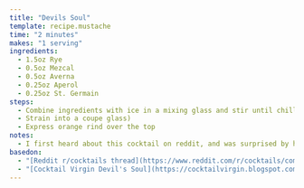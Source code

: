 ```yaml
---
title: "Devils Soul"
template: recipe.mustache
time: "2 minutes"
makes: "1 serving"
ingredients:
  - 1.5oz Rye
  - 0.5oz Mezcal
  - 0.5oz Averna
  - 0.25oz Aperol
  - 0.25oz St. Germain
steps:
  - Combine ingredients with ice in a mixing glass and stir until chilled
  - Strain into a coupe glass)
  - Express orange rind over the top
notes:
  - I first heard about this cocktail on reddit, and was surprised by how much I liked the flavor combination.
basedon:
  - "[Reddit r/cocktails thread](https://www.reddit.com/r/cocktails/comments/1ei0dyn/devils_soul_i_made_this_and_now_am_turnt/)"
  - "[Cocktail Virgin Devil's Soul](https://cocktailvirgin.blogspot.com/2012/07/devils-soul.html)"
---
```

